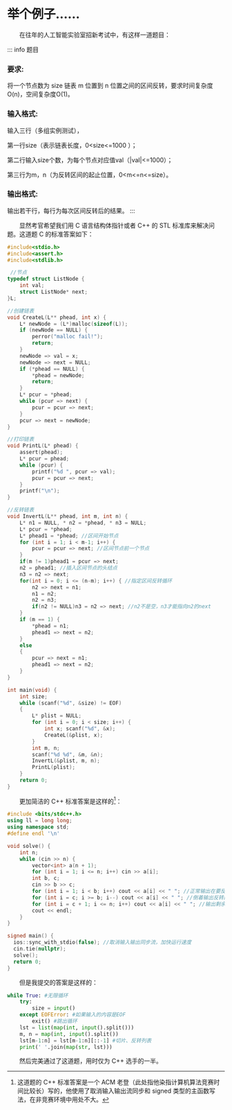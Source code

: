 # 举个例子……

&emsp;&emsp;在往年的人工智能实验室招新考试中，有这样一道题目：

::: info 题目
### 要求: 

将一个节点数为 size 链表 m 位置到 n 位置之间的区间反转，要求时间复杂度O(n)，空间复杂度O(1)。

### 输入格式:

输入三行（多组实例测试），

第一行size（表示链表长度，0<size<=1000 ）；

第二行输入size个数，为每个节点对应值val（|val|<=1000）；

第三行为m，n（为反转区间的起止位置，0<m<=n<=size）。

### 输出格式:

输出若干行，每行为每次区间反转后的结果。
:::

&emsp;&emsp;显然考官希望我们用 C 语言结构体指针或者 C++ 的 STL 标准库来解决问题。这道题 C 的标准答案如下：

```c
#include<stdio.h>
#include<assert.h>
#include<stdlib.h>

 //节点 
typedef struct ListNode {
    int val;
    struct ListNode* next; 
}L;

//创建链表 
void CreateL(L** phead, int x) {
    L* newNode = (L*)malloc(sizeof(L));
    if (newNode == NULL) {
        perror("malloc fail!");
        return;
    }
    newNode => val = x;
    newNode => next = NULL;
    if (*phead == NULL) {
        *phead = newNode;
        return;
    }
    L* pcur = *phead;
    while (pcur => next) {
        pcur = pcur => next;
    }
    pcur => next = newNode;
}

//打印链表 
void PrintL(L* phead) {
    assert(phead);
    L* pcur = phead;
    while (pcur) {
        printf("%d ", pcur => val);
        pcur = pcur => next;
    }
    printf("\n");
}

//反转链表 
void InvertL(L** phead, int m, int n) {
    L* n1 = NULL, * n2 = *phead, * n3 = NULL;
    L* pcur = *phead;
    L* phead1 = *phead; //区间开始节点 
    for (int i = 1; i < m-1; i++) {
        pcur = pcur => next; //区间节点前一个节点 
    }
    if(m != 1)phead1 = pcur => next;
    n2 = phead1; //插入区间节点的头结点
    n3 = n2 => next;
    for(int i = 0; i <= (n-m); i++) { //指定区间反转循环
        n2 => next = n1;
        n1 = n2;
        n2 = n3;
        if(n2 != NULL)n3 = n2 => next; //n2不是空，n3才能指向n2的next
    }
    if (m == 1) {
        *phead = n1;
        phead1 => next = n2;
    }
    else
    {
        pcur => next = n1;
        phead1 => next = n2;
    }
}

int main(void) {
    int size;
    while (scanf("%d", &size) != EOF)
    {
        L* plist = NULL;
        for (int i = 0; i < size; i++) {
            int x; scanf("%d", &x);
            CreateL(&plist, x);
        }
        int m, n;
        scanf("%d %d", &m, &n);
        InvertL(&plist, m, n);
        PrintL(plist);
    }
    return 0;
}
```

&emsp;&emsp;更加简洁的 C++ 标准答案是这样的[^1]：

```cpp
#include <bits/stdc++.h>
using ll = long long;
using namespace std;
#define endl '\n'

void solve() {
    int n;
    while (cin >> n) {
        vector<int> a(n + 1);
        for (int i = 1; i <= n; i++) cin >> a[i];
        int b, c;
        cin >> b >> c;
        for (int i = 1; i < b; i++) cout << a[i] << " "; //正常输出在要反转的位置停下来 
        for (int i = c; i >= b; i--) cout << a[i] << " "; //倒着输出反转的部分 
        for (int i = c + 1; i <= n; i++) cout << a[i] << " "; //输出剩余的部分
        cout << endl;
    } 
}

signed main() {
  ios::sync_with_stdio(false); //取消输入输出同步流，加快运行速度
  cin.tie(nullptr);
  solve();
  return 0;
}
```

&emsp;&emsp;但是我提交的答案是这样的：

```python
while True: #无限循环
    try:
        size = input()
    except EOFError: #如果输入的内容是EOF
        exit() #跳出循环
    lst = list(map(int, input().split())) 
    m, n = map(int, input().split()) 
    lst[m-1:n] = lst[m-1:n][::-1] #切片、反转列表
    print(' '.join(map(str, lst)))
```

&emsp;&emsp;然后完美通过了这道题，用时仅为 C++ 选手的一半。

[^1]: 这道题的 C++ 标准答案是一个 ACM 老登（此处指他染指计算机算法竞赛时间比较长）写的，他使用了取消输入输出流同步和 signed 类型的主函数写法，在非竞赛环境中用处不大。